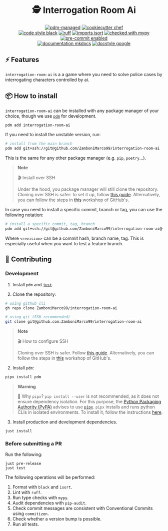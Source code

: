 <div align="center">

# 🕵️ Interrogation Room Ai

[![pdm-managed](https://img.shields.io/badge/pdm-managed-blueviolet)](https://pdm.fming.dev)
[![cookiecutter chef](https://img.shields.io/badge/cookiecutter-chef-D4AA00?logo=cookiecutter&logoColor=fff)](https://github.com/baggiponte/chef)
<br>
[![code style black](https://img.shields.io/badge/code%20style-black-000000.svg)](https://github.com/psf/black)
[![ruff](https://img.shields.io/endpoint?url=https://raw.githubusercontent.com/charliermarsh/ruff/main/assets/badge/v1.json)](https://github.com/charliermarsh/ruff)
[![imports isort](https://img.shields.io/badge/%20imports-isort-%231674b1)](https://pycqa.github.io/isort/)
[![checked with mypy](https://www.mypy-lang.org/static/mypy_badge.svg)](https://mypy.readthedocs.io/en/stable/)
[![pre-commit enabled](https://img.shields.io/badge/pre--commit-enabled-brightgreen?logo=pre-commit&logoColor=white)](https://github.com/pre-commit/pre-commit)
<br>
[![documentation mkdocs](https://img.shields.io/badge/documentation-mkdocs-0094F5)](https://www.mkdocs.org/)
[![docstyle google](https://img.shields.io/badge/%20style-google-459db9.svg)](https://numpydoc.readthedocs.io/en/latest/format.html)

</div>

## ⚡ Features

`interrogation-room-ai` is a a game where you need to solve police cases by interrogating characters controlled by ai.

## 📦 How to install

`interrogation-room-ai` can be installed with any package manager of your choice, though we use [`pdm`](https://pdm.fming.dev/latest/) for development.

```bash
pdm add interrogation-room-ai
```

If you need to install the unstable version, run:

```bash
# install from the main branch
pdm add git+ssh://git@github.com/ZamboniMarco99/interrogation-room-ai
```

This is the same for any other package manager (e.g. `pip`, `poetry`...).

> **Note**
>
> 🎬 Install over SSH
>
> Under the hood, you package manager will still clone the repository. Cloning over SSH is safer: to set it up, follow [this guide](https://www.youtube.com/watch?v=5o9ltH6YmtM). Alternatively, you can follow the steps in [this](https://github.com/git-merge-workshops/simplify-signing-with-ssh/blob/main/exercises/01-setup-workstation.md) workshop of GitHub's.

In case you need to install a specific commit, branch or tag, you can use the following notation:

```bash
# install a specific commit, tag, branch
pdm add git+ssh://git@github.com/ZamboniMarco99/interrogation-room-ai@<revision>
```

Where `<revision>` can be a commit hash, branch name, tag. This is especially useful when you want to test a feature branch.

## 🤗 Contributing

### Development

1. Install `pdm` and [`just`](https://github.com/casey/just#installation).

2. Clone the repository:

```bash
# using github cli
gh repo clone ZamboniMarco99/interrogation-room-ai

# using git (SSH recommended)
git clone git@github.com:ZamboniMarco99/interrogation-room-ai
```

> **Note**
>
> 🎬 How to configure SSH
>
> Cloning over SSH is safer. Follow [this guide](https://www.youtube.com/watch?v=5o9ltH6YmtM).
> Alternatively, you can follow the steps in [this](https://github.com/git-merge-workshops/simplify-signing-with-ssh/blob/main/exercises/01-setup-workstation.md) workshop of GitHub's.

2. Install `pdm`:

```bash
pipx install pdm
```

> **Warning**
>
> 🔎 Why `pipx`?
> `pip install --user` is not recommended, as it does not ensure dependency isolation. For this purpose, the [Python Packaging Authority (PyPA)](https://www.pypa.io/en/latest/) advises to use [`pipx`](https://pypa.github.io/pipx/). `pipx` installs and runs python CLIs in isolated environments. To install it, follow the instructions [here](https://pypa.github.io/pipx/#install-pipx).

3. Install production and development dependencies.

```
just install
```

### Before submitting a PR

Run the following:

```
just pre-release
just test
```

The following operations will be performed:

1. Format with `black` and `isort`.
2. Lint with `ruff`.
3. Run type checks with `mypy`.
4. Audit dependencies with `pip-audit`.
5. Check commit messages are consistent with Conventional Commits using `commitizen`.
6. Check whether a version bump is possible.
7. Run all tests.
